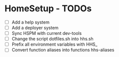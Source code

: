 # HomeSetup - TODOs

- [ ] Add a help system
- [ ] Add a deployer system
- [ ] Sync HSPM with current dev-tools
- [ ] Change the script dotfiles.sh into hhs.sh
- [ ] Prefix all environment variables with HHS_
- [ ] Convert function aliases into functions hhs-aliases

